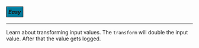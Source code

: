 ##### <b style="background-color: #007d9f; border: 1px solid black; padding: 5px;">Easy</b>
---

Learn about transforming input values. The `transform` will double the input value. After that the value gets logged.